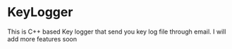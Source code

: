 # KeyLogger
This is C++ based Key logger that send you key log file through email. I will add more features soon

